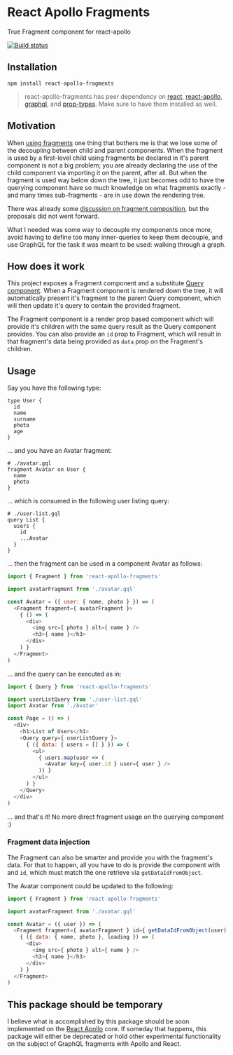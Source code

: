 # React Apollo Fragments

True Fragment component for react-apollo

[![Build status](https://travis-ci.org/lucasconstantino/react-apollo-fragments.svg?branch=master)](https://travis-ci.org/lucasconstantino/react-apollo-fragments)

## Installation

```
npm install react-apollo-fragments
```

> react-apollo-fragments has peer dependency on [react](https://github.com/facebook/react), [react-apollo](https://github.com/apollographql/react-apollo), [graphql](https://github.com/graphql/graphql-js), and [prop-types](https://github.com/facebook/prop-types). Make sure to have them installed as well.

## Motivation

When [using fragments](https://www.apollographql.com/docs/react/features/fragments.html) one thing that bothers me is that we lose some of the decoupling between child and parent components. When the fragment is used by a first-level child using fragments be declared in it's parent component is not a big problem; you are already declaring the use of the child component via importing it on the parent, after all. But when the fragment is used way below down the tree, it just becomes odd to have the querying component have so much knowledge on what fragments exactly - and many times sub-fragments - are in use down the rendering tree.

There was already some [discussion on fragment composition](https://github.com/apollographql/react-apollo/issues/140), but the proposals did not went forward.

What I needed was some way to decouple my components once more, avoid having to define too many inner-queries to keep them decouple, and use GraphQL for the task it was meant to be used: walking through a graph.

## How does it work

This project exposes a Fragment component and a substitute [Query component](https://github.com/apollographql/react-apollo/releases/tag/v2.1.0-beta.0). When a Fragment component is rendered down the tree, it will automatically present it's fragment to the parent Query component, which will then update it's query to contain the provided fragment.

The Fragment component is a render prop based component which will provide it's children with the same query result as the Query component provides. You can also provide an `id` prop to Fragment, which will result in that fragment's data being provided as `data` prop on the Fragment's children.

## Usage

Say you have the following type:

```gql
type User {
  id
  name
  surname
  photo
  age
}
```

... and you have an Avatar fragment:

```gql
# ./avatar.gql
fragment Avatar on User {
  name
  photo
}
```

... which is consumed in the following user listing query:

```gql
# ./user-list.gql
query List {
  users {
    id
    ...Avatar
  }
}
```

... then the fragment can be used in a component Avatar as follows:

```js
import { Fragment } from 'react-apollo-fragments'

import avatarFragment from './avatar.gql'

const Avatar = ({ user: { name, photo } }) => (
  <Fragment fragment={ avatarFragment }>
    { () => (
      <div>
        <img src={ photo } alt={ name } />
        <h3>{ name }</h3>
      </div>
    ) }
  </Fragment>
)
```

... and the query can be executed as in:

```js
import { Query } from 'react-apollo-fragments'

import userListQuery from './user-list.gql'
import Avatar from './Avatar'

const Page = () => (
  <div>
    <h1>List of Users</h1>
    <Query query={ userListQuery }>
      { ({ data: { users = [] } }) => (
        <ul>
          { users.map(user => (
            <Avatar key={ user.id } user={ user } />
          )) }
        </ul>
      ) }
    </Query>
  </div>
)
```

... and that's it! No more direct fragment usage on the querying component :)

### Fragment data injection

The Fragment can also be smarter and provide you with the fragment's data. For that to
happen, all you have to do is provide the component with and `id`, which must match
the one retrieve via `getDataIdFromObject`.

The Avatar component could be updated to the following:

```js
import { Fragment } from 'react-apollo-fragments'

import avatarFragment from './avatar.gql'

const Avatar = ({ user }) => (
  <Fragment fragment={ avatarFragment } id={ getDataIdFromObject(user) }>
    { ({ data: { name, photo }, loading }) => (
      <div>
        <img src={ photo } alt={ name } />
        <h3>{ name }</h3>
      </div>
    ) }
  </Fragment>
)
```

## This package should be temporary

I believe what is accomplished by this package should be soon implemented on the [React Apollo](https://github.com/apollographql/react-apollo) core. If someday that happens, this package will either be deprecated or hold other experimental functionality on the subject of GraphQL fragments with Apollo and React.
